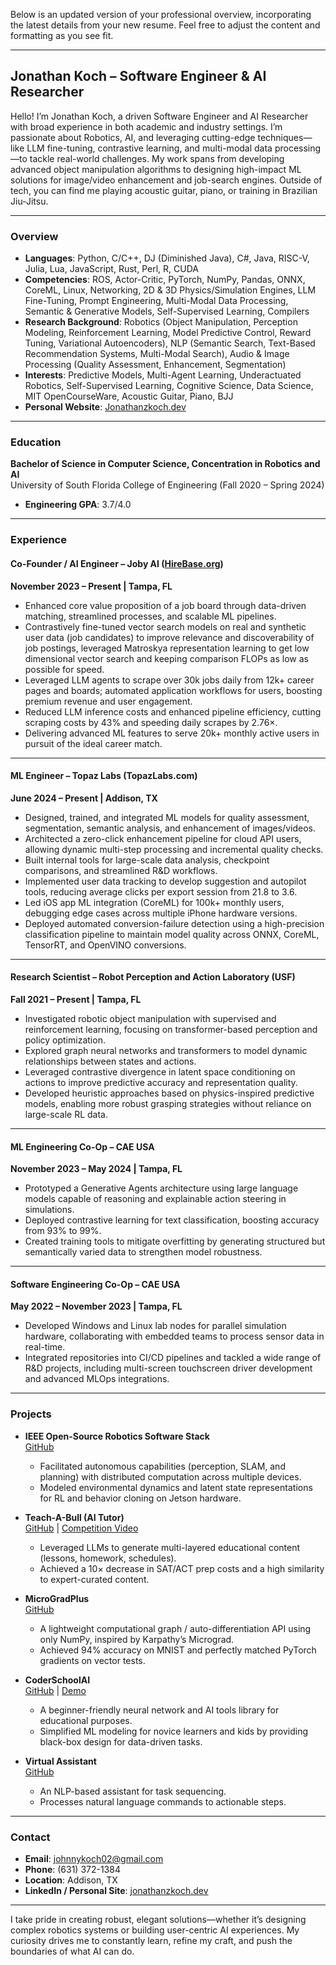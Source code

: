 Below is an updated version of your professional overview, incorporating the latest details from your new resume. Feel free to adjust the content and formatting as you see fit.

---

## Jonathan Koch – Software Engineer & AI Researcher

Hello! I’m Jonathan Koch, a driven Software Engineer and AI Researcher with broad experience in both academic and industry settings. I’m passionate about Robotics, AI, and leveraging cutting-edge techniques—like LLM fine-tuning, contrastive learning, and multi-modal data processing—to tackle real-world challenges. My work spans from developing advanced object manipulation algorithms to designing high-impact ML solutions for image/video enhancement and job-search engines. Outside of tech, you can find me playing acoustic guitar, piano, or training in Brazilian Jiu-Jitsu.

---

### Overview

- **Languages**: Python, C/C++, DJ (Diminished Java), C#, Java, RISC-V, Julia, Lua, JavaScript, Rust, Perl, R, CUDA  
- **Competencies**: ROS, Actor-Critic, PyTorch, NumPy, Pandas, ONNX, CoreML, Linux, Networking, 2D & 3D Physics/Simulation Engines, LLM Fine-Tuning, Prompt Engineering, Multi-Modal Data Processing, Semantic & Generative Models, Self-Supervised Learning, Compilers  
- **Research Background**: Robotics (Object Manipulation, Perception Modeling, Reinforcement Learning, Model Predictive Control, Reward Tuning, Variational Autoencoders), NLP (Semantic Search, Text-Based Recommendation Systems, Multi-Modal Search), Audio & Image Processing (Quality Assessment, Enhancement, Segmentation)  
- **Interests**: Predictive Models, Multi-Agent Learning, Underactuated Robotics, Self-Supervised Learning, Cognitive Science, Data Science, MIT OpenCourseWare, Acoustic Guitar, Piano, BJJ  
- **Personal Website**: [Jonathanzkoch.dev](https://jonathanzkoch.dev/)

---

### Education

**Bachelor of Science in Computer Science, Concentration in Robotics and AI**  
University of South Florida College of Engineering (Fall 2020 – Spring 2024)  
- **Engineering GPA**: 3.7/4.0

---

### Experience

#### Co-Founder / AI Engineer – Joby AI ([HireBase.org](https://hirebase.org/))  
**November 2023 – Present | Tampa, FL**  
- Enhanced core value proposition of a job board through data-driven matching, streamlined processes, and scalable ML pipelines.  
- Contrastively fine-tuned vector search models on real and synthetic user data (job candidates) to improve relevance and discoverability of job postings, leveraged Matroskya representation learning to get low dimensional vector search and keeping comparison FLOPs as low as possible for speed.  
- Leveraged LLM agents to scrape over 30k jobs daily from 12k+ career pages and boards; automated application workflows for users, boosting premium revenue and user engagement.  
- Reduced LLM inference costs and enhanced pipeline efficiency, cutting scraping costs by 43% and speeding daily scrapes by 2.76×.  
- Delivering advanced ML features to serve 20k+ monthly active users in pursuit of the ideal career match.

---

#### ML Engineer – Topaz Labs (TopazLabs.com)  
**June 2024 – Present | Addison, TX**  
- Designed, trained, and integrated ML models for quality assessment, segmentation, semantic analysis, and enhancement of images/videos.  
- Architected a zero-click enhancement pipeline for cloud API users, allowing dynamic multi-step processing and incremental quality checks.  
- Built internal tools for large-scale data analysis, checkpoint comparisons, and streamlined R&D workflows.  
- Implemented user data tracking to develop suggestion and autopilot tools, reducing average clicks per export session from 21.8 to 3.6.  
- Led iOS app ML integration (CoreML) for 100k+ monthly users, debugging edge cases across multiple iPhone hardware versions.  
- Deployed automated conversion-failure detection using a high-precision classification pipeline to maintain model quality across ONNX, CoreML, TensorRT, and OpenVINO conversions.

---

#### Research Scientist – Robot Perception and Action Laboratory (USF)  
**Fall 2021 – Present | Tampa, FL**  
- Investigated robotic object manipulation with supervised and reinforcement learning, focusing on transformer-based perception and policy optimization.  
- Explored graph neural networks and transformers to model dynamic relationships between states and actions.  
- Leveraged contrastive divergence in latent space conditioning on actions to improve predictive accuracy and representation quality.  
- Developed heuristic approaches based on physics-inspired predictive models, enabling more robust grasping strategies without reliance on large-scale RL data.

---

#### ML Engineering Co-Op – CAE USA  
**November 2023 – May 2024 | Tampa, FL**  
- Prototyped a Generative Agents architecture using large language models capable of reasoning and explainable action steering in simulations.  
- Deployed contrastive learning for text classification, boosting accuracy from 93% to 99%.  
- Created training tools to mitigate overfitting by generating structured but semantically varied data to strengthen model robustness.

---

#### Software Engineering Co-Op – CAE USA  
**May 2022 – November 2023 | Tampa, FL**  
- Developed Windows and Linux lab nodes for parallel simulation hardware, collaborating with embedded teams to process sensor data in real-time.  
- Integrated repositories into CI/CD pipelines and tackled a wide range of R&D projects, including multi-screen touchscreen driver development and advanced MLOps integrations.

---

### Projects

- **IEEE Open-Source Robotics Software Stack**  
  [GitHub](https://github.com/USF-IEEE/)  
  - Facilitated autonomous capabilities (perception, SLAM, and planning) with distributed computation across multiple devices.  
  - Modeled environmental dynamics and latent state representations for RL and behavior cloning on Jetson hardware.

- **Teach-A-Bull (AI Tutor)**  
  [GitHub](https://github.com/USF-IEEE/AITutor-Backend/blob/main/README.md) | [Competition Video](https://www.instagram.com/reel/CdJ00oyvc0V/)  
  - Leveraged LLMs to generate multi-layered educational content (lessons, homework, schedules).  
  - Achieved a 10× decrease in SAT/ACT prep costs and a high similarity to expert-curated content.

- **MicroGradPlus**  
  [GitHub](https://github.com/Johnnykoch02/MicroGradPlus)  
  - A lightweight computational graph / auto-differentiation API using only NumPy, inspired by Karpathy’s Micrograd.  
  - Achieved 94% accuracy on MNIST and perfectly matched PyTorch gradients on vector tests.

- **CoderSchoolAI**  
  [GitHub](https://github.com/theCoderSchoolTampa/CoderSchoolAI/blob/master/README.md) | [Demo](https://youtu.be/_cpspql8Chw?si=IlI8mxfdjF8rDdph)  
  - A beginner-friendly neural network and AI tools library for educational purposes.  
  - Simplified ML modeling for novice learners and kids by providing black-box design for data-driven tasks.

- **Virtual Assistant**  
  [GitHub](https://github.com/Johnnykoch02/VirtualAssistant/blob/main/README.md)  
  - An NLP-based assistant for task sequencing.  
  - Processes natural language commands to actionable steps.

---

### Contact

- **Email**: [johnnykoch02@gmail.com](mailto:johnnykoch02@gmail.com)  
- **Phone**: (631) 372-1384  
- **Location**: Addison, TX  
- **LinkedIn / Personal Site**: [jonathanzkoch.dev](https://jonathanzkoch.dev/home)

---

I take pride in creating robust, elegant solutions—whether it’s designing complex robotics systems or building user-centric AI experiences. My curiosity drives me to constantly learn, refine my craft, and push the boundaries of what AI can do.
